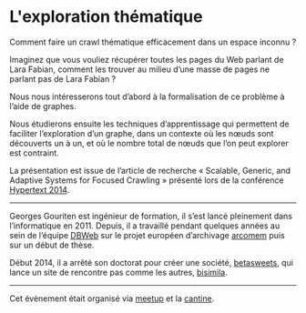 # L'exploration thématique

Comment faire un crawl thématique efficacement dans un espace inconnu ?

Imaginez que vous vouliez récupérer toutes les pages du Web parlant de Lara
Fabian, comment les trouver au milieu d’une masse de pages ne parlant pas de
Lara Fabian ?

Nous nous intéresserons tout d’abord à la formalisation de ce problème à
l’aide de graphes.

Nous étudierons ensuite les techniques d’apprentissage qui permettent de
faciliter l’exploration d’un graphe, dans un contexte où les nœuds sont
découverts un à un, et où le nombre total de nœuds que l’on peut explorer est
contraint.

La présentation est issue de l’article de recherche « Scalable, Generic, and
Adaptive Systems for Focused Crawling » présenté lors de la conférence
[Hypertext 2014].

[Hypertext 2014]: http://ht.acm.org/ht2014/index.php?conference.accepted_papers

______________________________________________________________________________

Georges Gouriten est ingénieur de formation, il s’est lancé pleinement dans
l’informatique en 2011. Depuis, il a travaillé pendant quelques années au sein
de l’équipe [DBWeb] sur le projet européen d’archivage [arcomem] puis sur un
début de thèse.

Début 2014, il a arrêté son doctorat pour créer une société, [betasweets],
qui lance un site de rencontre pas comme les autres, [bisimila].

[DBWeb]: http://dbweb.enst.fr
[arcomem]: http://www.arcomem.eu/
[betasweets]: http://betasweets.com/
[bisimila]: http://bisimila.com/

______________________________________________________________________________

Cet évènement était organisé via [meetup] et la [cantine].

[cantine]: http://www.meetup.com/Nantes-Machine-Learning-Meetup/events/218699250/
[meetup]: http://cantine.atlantic2.org/evenements/nantes-machine-learning-meetup-2/
